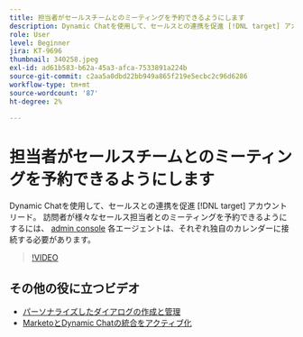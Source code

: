 ```yaml
---
title: 担当者がセールスチームとのミーティングを予約できるようにします
description: Dynamic Chatを使用して、セールスとの連携を促進 [!DNL target] アカウントリード。
role: User
level: Beginner
jira: KT-9696
thumbnail: 340258.jpeg
exl-id: ad61b583-b62a-45a3-afca-7533891a224b
source-git-commit: c2aa5a0dbd22bb949a865f219e5ecbc2c96d6286
workflow-type: tm+mt
source-wordcount: '87'
ht-degree: 2%

---
```


# 担当者がセールスチームとのミーティングを予約できるようにします

Dynamic Chatを使用して、セールスとの連携を促進 [!DNL target] アカウントリード。 訪問者が様々なセールス担当者とのミーティングを予約できるようにするには、 [admin console](https://adminconsole.adobe.com/) 各エージェントは、それぞれ独自のカレンダーに接続する必要があります。

>[!VIDEO](https://video.tv.adobe.com/v/340258/?quality=12&learn=on)

## その他の役に立つビデオ

* [パーソナライズしたダイアログの作成と管理](dialogue-management.md)
* [MarketoとDynamic Chatの統合をアクティブ化](marketo-integration.md)
